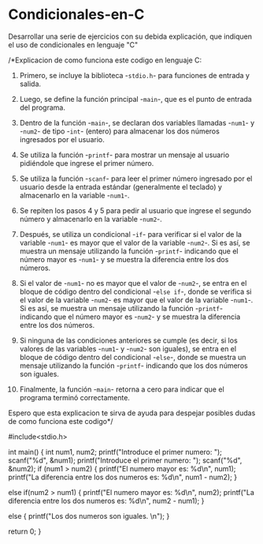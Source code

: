 # Condicionales-en-C
Desarrollar una serie de ejercicios con su debida explicación, que indiquen el uso de condicionales en lenguaje "C"

/*Explicacion de como funciona este codigo en lenguaje C:

1. Primero, se incluye la biblioteca -`stdio.h`- para funciones de entrada y salida.

2. Luego, se define la función principal -`main`-, que es el punto de entrada del programa.

3. Dentro de la función -`main`-, se declaran dos variables llamadas -`num1`- y -`num2`- de tipo -`int`- (entero) para almacenar los dos números ingresados por el usuario.

4. Se utiliza la función -`printf`- para mostrar un mensaje al usuario pidiéndole que ingrese el primer número.

5. Se utiliza la función -`scanf`- para leer el primer número ingresado por el usuario desde la entrada estándar (generalmente el teclado) y almacenarlo en la variable -`num1`-.

6. Se repiten los pasos 4 y 5 para pedir al usuario que ingrese el segundo número y almacenarlo en la variable -`num2`-.

7. Después, se utiliza un condicional -`if`- para verificar si el valor de la variable -`num1`- es mayor que el valor de la variable -`num2`-. Si es así, se muestra un mensaje utilizando la función -`printf`- indicando que el número mayor es -`num1`- y se muestra la diferencia entre los dos números.

8. Si el valor de -`num1`- no es mayor que el valor de -`num2`-, se entra en el bloque de código dentro del condicional -`else if`-, donde se verifica si el valor de la variable -`num2`- es mayor que el valor de la variable -`num1`-. Si es así, se muestra un mensaje utilizando la función -`printf`- indicando que el número mayor es -`num2`- y se muestra la diferencia entre los dos números.

9. Si ninguna de las condiciones anteriores se cumple (es decir, si los valores de las variables -`num1`- y -`num2`- son iguales), se entra en el bloque de código dentro del condicional -`else`-, donde se muestra un mensaje utilizando la función -`printf`- indicando que los dos números son iguales.

10. Finalmente, la función -`main`- retorna a cero para indicar que el programa terminó correctamente.

Espero que esta explicacion te sirva de ayuda para despejar posibles dudas de como funciona este codigo*/


#include<stdio.h>

int main()
{
  int num1, num2;
  printf("Introduce el primer numero: ");
  scanf("%d", &num1);
  printf("Introduce el primer numero: ");
  scanf("%d", &num2);
  if (num1 > num2)
    {
      printf("El numero mayor es: %d\n", num1);
      printf("La diferencia entre los dos numeros es: %d\n", num1 - num2);
    }
  
  else if(num2 > num1)
    {
      printf("El numero mayor es: %d\n", num2);
      printf("La diferencia entre los dos numeros es: %d\n", num2 - num1);
    }

  else
    {
      printf("Los dos numeros son iguales. \n");
    }

  return 0;
}
